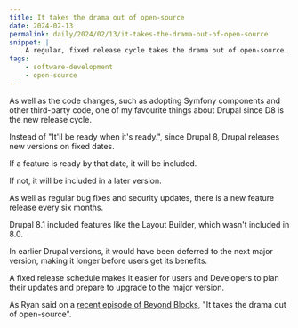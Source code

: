 ```yaml
---
title: It takes the drama out of open-source
date: 2024-02-13
permalink: daily/2024/02/13/it-takes-the-drama-out-of-open-source
snippet: |
    A regular, fixed release cycle takes the drama out of open-source.
tags:
    - software-development
    - open-source
---
```


As well as the code changes, such as adopting Symfony components and other third-party code, one of my favourite things about Drupal since D8 is the new release cycle.

Instead of "It'll be ready when it's ready.", since Drupal 8, Drupal releases new versions on fixed dates.

If a feature is ready by that date, it will be included.

If not, it will be included in a later version.

As well as regular bug fixes and security updates, there is a new feature release every six months.

Drupal 8.1 included features like the Layout Builder, which wasn't included in 8.0.

In earlier Drupal versions, it would have been deferred to the next major version, making it longer before users get its benefits.

A fixed release schedule makes it easier for users and Developers to plan their updates and prepare to upgrade to the major version.

As Ryan said on a [recent episode of Beyond Blocks][episode], "It takes the drama out of open-source".

[episode]: {{site.url}}/podcast/10-ryan-weaver-symfonycasts
